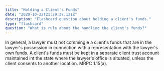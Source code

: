 ```yaml
---
title: "Holding a Client's Funds"
date: "2020-10-22T21:29:37.121Z"
description: "Flashcard question about holding a client's funds."
type: "flashcard"
question: "What is rule about the handling the client's funds?"
---
```


In general, a lawyer must not commingle a client's funds that are in the lawyer's possession in connection with a representation with the lawyer's own funds. A client's funds must be kept in a separate client trust account maintained int the state where the lawyer's office is situated, unless the client consents to another location. MRPC 1.15(a).
